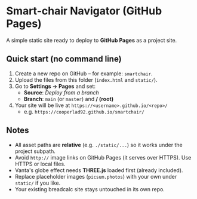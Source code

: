 # Smart-chair Navigator (GitHub Pages)

A simple static site ready to deploy to **GitHub Pages** as a project site.

## Quick start (no command line)
1. Create a new repo on GitHub – for example: `smartchair`.
2. Upload the files from this folder (`index.html` and `static/`).
3. Go to **Settings → Pages** and set:
   - **Source**: *Deploy from a branch*
   - **Branch**: `main` (or `master`) and **/ (root)**
4. Your site will be live at `https://<username>.github.io/<repo>/`
   - e.g. `https://cooperlad92.github.io/smartchair/`

## Notes
- All asset paths are **relative** (e.g. `./static/...`) so it works under the project subpath.
- Avoid `http://` image links on GitHub Pages (it serves over HTTPS). Use HTTPS or local files.
- Vanta's globe effect needs **THREE.js** loaded first (already included).
- Replace placeholder images (`picsum.photos`) with your own under `static/` if you like.
- Your existing breadcalc site stays untouched in its own repo.
